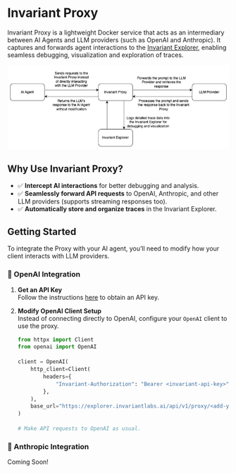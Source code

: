 # **Invariant Proxy**

Invariant Proxy is a lightweight Docker service that acts as an intermediary between AI Agents and LLM providers (such as OpenAI and Anthropic). It captures and forwards agent interactions to the [Invariant Explorer](https://explorer.invariantlabs.ai/), enabling seamless debugging, visualization and exploration of traces.

![Invariant Proxy Diagram](resources/images/invariant-proxy-diagram.png)

## **Why Use Invariant Proxy?**
- ✅ **Intercept AI interactions** for better debugging and analysis.
- ✅ **Seamlessly forward API requests** to OpenAI, Anthropic, and other LLM providers (supports streaming responses too).
- ✅ **Automatically store and organize traces** in the Invariant Explorer.

## **Getting Started**
To integrate the Proxy with your AI agent, you’ll need to modify how your client interacts with LLM providers.

### **🔹 OpenAI Integration**
1. **Get an API Key**  
   Follow the instructions [here](https://explorer.invariantlabs.ai/docs/explorer/Explorer_API/1_client_setup/) to obtain an API key.

2. **Modify OpenAI Client Setup**  
   Instead of connecting directly to OpenAI, configure your `OpenAI` client to use the proxy.

   ```python
   from httpx import Client
   from openai import OpenAI

   client = OpenAI(
       http_client=Client(
           headers={
               "Invariant-Authorization": "Bearer <invariant-api-key>"
           },
       ),
       base_url="https://explorer.invariantlabs.ai/api/v1/proxy/<add-your-dataset-name-here>/openai",
   )

   # Make API requests to OpenAI as usual.

### **🔹 Anthropic Integration**
Coming Soon!
